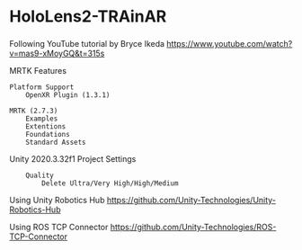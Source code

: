 # HoloLens2-TRAinAR


###
Following YouTube tutorial by Bryce Ikeda
https://www.youtube.com/watch?v=mas9-xMoyGQ&t=315s 

MRTK Features

	Platform Support
		OpenXR Plugin (1.3.1)
	
	MRTK (2.7.3)
		Examples
		Extentions
		Foundations
		Standard Assets


Unity 2020.3.32f1
	Project Settings
	
		Quality 
			Delete Ultra/Very High/High/Medium


Using Unity Robotics Hub
https://github.com/Unity-Technologies/Unity-Robotics-Hub 

Using ROS TCP Connector
https://github.com/Unity-Technologies/ROS-TCP-Connector 